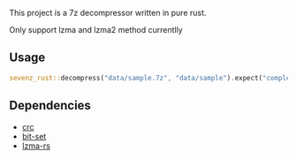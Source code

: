 This project is a 7z decompressor written in pure rust.

Only support lzma and lzma2 method currentlly

## Usage
```rust
sevenz_rust::decompress("data/sample.7z", "data/sample").expect("complete");
```

## Dependencies
- [crc](https://crates.io/crates/crc)
- [bit-set](https://crates.io/crates/bit-set)
- [lzma-rs](https://crates.io/crates/lzma-rs)
